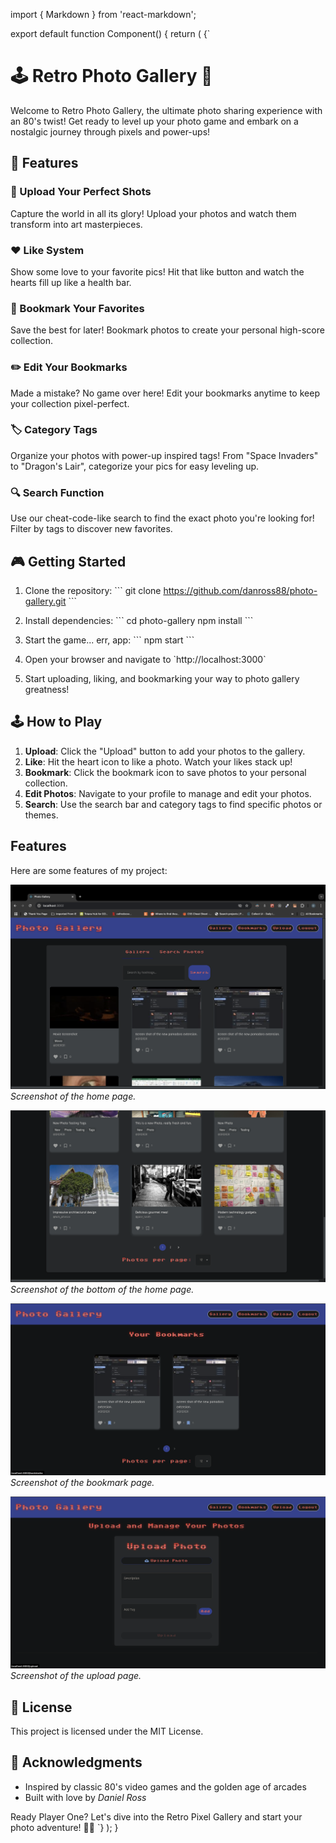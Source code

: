 import { Markdown } from 'react-markdown';

export default function Component() {
  return (
    <Markdown>{`
# 🕹️ Retro Photo Gallery 📸

Welcome to Retro Photo Gallery, the ultimate photo sharing experience with an 80's twist! Get ready to level up your photo game and embark on a nostalgic journey through pixels and power-ups!

## 🌟 Features

### 📸 Upload Your Perfect Shots
Capture the world in all its glory! Upload your photos and watch them transform into art masterpieces.

### ❤️ Like System
Show some love to your favorite pics! Hit that like button and watch the hearts fill up like a health bar.

### 🔖 Bookmark Your Favorites
Save the best for later! Bookmark photos to create your personal high-score collection.

### ✏️ Edit Your Bookmarks
Made a mistake? No game over here! Edit your bookmarks anytime to keep your collection pixel-perfect.

### 🏷️ Category Tags
Organize your photos with power-up inspired tags! From "Space Invaders" to "Dragon's Lair", categorize your pics for easy leveling up.

### 🔍 Search Function
Use our cheat-code-like search to find the exact photo you're looking for! Filter by tags to discover new favorites.

## 🎮 Getting Started

1. Clone the repository:
   \`\`\`
   git clone https://github.com/danross88/photo-gallery.git
   \`\`\`

2. Install dependencies:
   \`\`\`
   cd photo-gallery
   npm install
   \`\`\`

3. Start the game... err, app:
   \`\`\`
   npm start
   \`\`\`

4. Open your browser and navigate to \`http://localhost:3000\`

5. Start uploading, liking, and bookmarking your way to photo gallery greatness!

## 🕹️ How to Play

1. **Upload**: Click the "Upload" button to add your photos to the gallery.
2. **Like**: Hit the heart icon to like a photo. Watch your likes stack up!
3. **Bookmark**: Click the bookmark icon to save photos to your personal collection.
4. **Edit Photos**: Navigate to your profile to manage and edit your photos.
5. **Search**: Use the search bar and category tags to find specific photos or themes.

## Features
Here are some features of my project:

![Home Page](frontend/assets/screenshots/landing.png)
*Screenshot of the home page.*

![Home_Page](frontend/assets/screenshots/landing_bottom.png)
*Screenshot of the bottom of the home page.*

![Bookmarks](frontend/assets/screenshots/bookmarks.png)
*Screenshot of the bookmark page.*

![Upload](frontend/assets/screenshots/upload.png)
*Screenshot of the upload page.*


## 📜 License

This project is licensed under the MIT License.

## 🎉 Acknowledgments

- Inspired by classic 80's video games and the golden age of arcades
- Built with love by *Daniel Ross*

Ready Player One? Let's dive into the Retro Pixel Gallery and start your photo adventure! 🚀👾
    `}</Markdown>
  );
}
